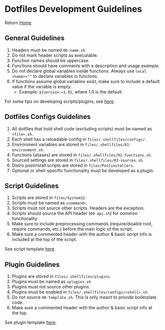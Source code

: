 # Dotfiles Development Guidelines

Return [Home](../README.md)

## General Guidelines

1. Headers must be named `00-name.sh`.
2. Do not mark header scripts as executable.
3. Function names should be uppercase.
4. Functions should have comments with a description and usage example.
5. Do not declare global variables inside functions. Always use `local <name>=""` to declare variables in functons.
6. If functions assume global variables exist, make sure to include a default value if the variable is empty.
   - Example: `${version:=1.0}`, where 1.0 is the default.

For some tips on developing scripts/plugins, see [here](script-tricks.md).

## Dotfiles Configs Guidelines

1. All dotfiles that hold shell code (excluding scripts) must be named as `<file>.sh`.
2. Each shell has a reloadable config in `files/.shellfiles/configs/`.
3. Environment variables are stored in `files/.shellfiles/01-environment.sh`.
4. Functions (aliases) are stored in `files/.shellfiles/02-functions.sh`.
5. Sourced settings are stored in `files/.shellfiles/03-sources.sh`.
6. Distro postinstall scripts are stored in `files/Postinstallers`.
7. Optional or shell-specific functionality must be developed as a plugin.

## Script Guidelines

1. Scripts are stored in `files/System32`.
2. Scripts must be named as `<command>`.
3. Scripts must not source other scripts. Headers are the exception.
4. Scripts should source the API header (`00-api.sh`) for common functionality.
5. Make sure to include preprocessing commands (require/disable root, require commands, etc.) before the main logic of the script.
6. Make sure a commented header with the author & basic script info is included at the top of the script.

See script template [here](../files/System32/00-template.sh).

## Plugin Guidelines

1. Plugins are stored in `files/.shellfiles/plugins`.
2. Plugins must be named as `<plugin>.sh`
3. Plugins must not source other plugins.
4. Plugins must be enabled in `files/.shellfiles/configs/<shell>.sh`.
5. Do not source `00-template.sh`. This is only meant to provide boilerplate code.
6. Make sure a commented header with the author & basic script info at the top.

See plugin template [here](../files/.shellfiles/plugins/00-template.sh).

